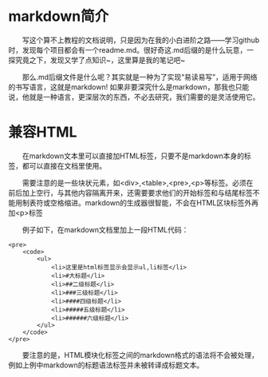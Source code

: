 
# markdown简介
&emsp;&emsp;写这个算不上教程的文档说明，只是因为在我的小白进阶之路——学习github时，发现每个项目都会有一个readme.md。很好奇这.md后缀的是什么玩意，一探究竟之下，发现又学了点知识~，这里算是我的笔记吧~<br />

&emsp;&emsp;那么.md后缀文件是什么呢？其实就是一种为了实现“易读易写”，适用于网络的书写语言，这就是markdown! 如果非要深究什么是markdown，那我也只能说，他就是一种语言，更深层次的东西，不必去研究，我们需要的是灵活使用它。<br />

# 兼容HTML
&emsp;&emsp;在markdown文本里可以直接加HTML标签，只要不是markdown本身的标签，都可以直接在文档里使用。<br />

&emsp;&emsp;需要注意的是一些块状元素，如&lt;div&gt;,&lt;table&gt;,&lt;pre&gt;,&lt;p&gt;等标签。必须在前后加上空行，与其他内容隔离开来，还需要要求他们的开始标签和与结尾标签不能用制表符或空格缩进。markdown的生成器很智能，不会在HTML区块标签外再加&lt;p&gt;标签<br/>

&emsp;&emsp;例子如下，在markdown文档里加上一段HTML代码：

    <pre>
        <code>
            <ul>
                <li>这里是html标签显示会显示ul,li标签</li>
                <li>#大标题</li>
                <li>##二级标题</li>
                <li>###三级标题</li>
                <li>####四级标题</li>
                <li>#####五级标题</li>
                <li>######六级标题</li>
            </ul>
        </code>
    </pre>

&emsp;&emsp;要注意的是，HTML模块化标签之间的markdown格式的语法将不会被处理，例如上例中markdown的标题语法标签并未被转译成标题文本。<br />
